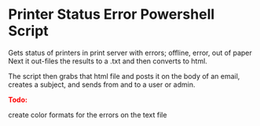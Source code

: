 # Printer Status Error Powershell Script
<p>Gets status of printers in print server with errors; offline, error, out of paper
Next it out-files the results to a .txt and then converts to html.</p>
<p>The script then grabs that html file and posts it on the body of an email, creates a subject, and sends from and to a user or admin.</p>

<p><b><font color = red>Todo:</font></b></p>
<p>create color formats for the errors on the text file</p>
